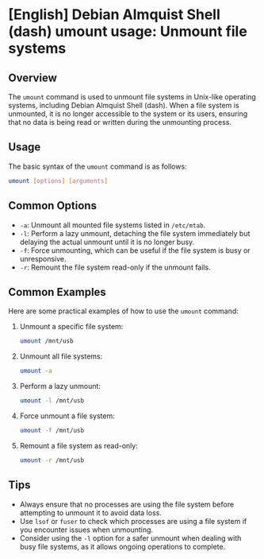 # [English] Debian Almquist Shell (dash) umount usage: Unmount file systems

## Overview
The `umount` command is used to unmount file systems in Unix-like operating systems, including Debian Almquist Shell (dash). When a file system is unmounted, it is no longer accessible to the system or its users, ensuring that no data is being read or written during the unmounting process.

## Usage
The basic syntax of the `umount` command is as follows:

```bash
umount [options] [arguments]
```

## Common Options
- `-a`: Unmount all mounted file systems listed in `/etc/mtab`.
- `-l`: Perform a lazy unmount, detaching the file system immediately but delaying the actual unmount until it is no longer busy.
- `-f`: Force unmounting, which can be useful if the file system is busy or unresponsive.
- `-r`: Remount the file system read-only if the unmount fails.

## Common Examples
Here are some practical examples of how to use the `umount` command:

1. Unmount a specific file system:
   ```bash
   umount /mnt/usb
   ```

2. Unmount all file systems:
   ```bash
   umount -a
   ```

3. Perform a lazy unmount:
   ```bash
   umount -l /mnt/usb
   ```

4. Force unmount a file system:
   ```bash
   umount -f /mnt/usb
   ```

5. Remount a file system as read-only:
   ```bash
   umount -r /mnt/usb
   ```

## Tips
- Always ensure that no processes are using the file system before attempting to unmount it to avoid data loss.
- Use `lsof` or `fuser` to check which processes are using a file system if you encounter issues when unmounting.
- Consider using the `-l` option for a safer unmount when dealing with busy file systems, as it allows ongoing operations to complete.